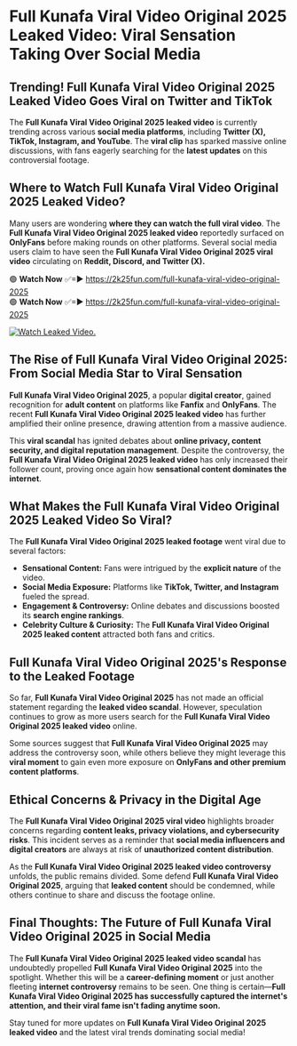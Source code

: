# Full Kunafa Viral Video Original 2025 Leaked Video: Viral Sensation Taking Over Social Media

## **Trending! Full Kunafa Viral Video Original 2025 Leaked Video Goes Viral on Twitter and TikTok**
The **Full Kunafa Viral Video Original 2025 leaked video** is currently trending across various **social media platforms**, including **Twitter (X), TikTok, Instagram, and YouTube**. The **viral clip** has sparked massive online discussions, with fans eagerly searching for the **latest updates** on this controversial footage.

## **Where to Watch Full Kunafa Viral Video Original 2025 Leaked Video?**
Many users are wondering **where they can watch the full viral video**. The **Full Kunafa Viral Video Original 2025 leaked video** reportedly surfaced on **OnlyFans** before making rounds on other platforms. Several social media users claim to have seen the **Full Kunafa Viral Video Original 2025 viral video** circulating on **Reddit, Discord, and Twitter (X).**

🟢 **Watch Now** ✅=► https://2k25fun.com/full-kunafa-viral-video-original-2025  
🟢 **Watch Now** ✅=► https://2k25fun.com/full-kunafa-viral-video-original-2025  

[![Watch Leaked Video.](https://miro.medium.com/v2/resize:fit:828/format:webp/1*cilzJN44JGOrTw9NJCrNHA.gif "Watch Leaked Video")](https://2k25fun.com/full-kunafa-viral-video-original-2025)

## **The Rise of Full Kunafa Viral Video Original 2025: From Social Media Star to Viral Sensation**
**Full Kunafa Viral Video Original 2025**, a popular **digital creator**, gained recognition for **adult content** on platforms like **Fanfix** and **OnlyFans**. The recent **Full Kunafa Viral Video Original 2025 leaked video** has further amplified their online presence, drawing attention from a massive audience.

This **viral scandal** has ignited debates about **online privacy, content security, and digital reputation management**. Despite the controversy, the **Full Kunafa Viral Video Original 2025 leaked video** has only increased their follower count, proving once again how **sensational content dominates the internet**.

## **What Makes the Full Kunafa Viral Video Original 2025 Leaked Video So Viral?**
The **Full Kunafa Viral Video Original 2025 leaked footage** went viral due to several factors:
- **Sensational Content:** Fans were intrigued by the **explicit nature** of the video.
- **Social Media Exposure:** Platforms like **TikTok, Twitter, and Instagram** fueled the spread.
- **Engagement & Controversy:** Online debates and discussions boosted its **search engine rankings**.
- **Celebrity Culture & Curiosity:** The **Full Kunafa Viral Video Original 2025 leaked content** attracted both fans and critics.

## **Full Kunafa Viral Video Original 2025's Response to the Leaked Footage**
So far, **Full Kunafa Viral Video Original 2025** has not made an official statement regarding the **leaked video scandal**. However, speculation continues to grow as more users search for the **Full Kunafa Viral Video Original 2025 leaked video** online.

Some sources suggest that **Full Kunafa Viral Video Original 2025** may address the controversy soon, while others believe they might leverage this **viral moment** to gain even more exposure on **OnlyFans and other premium content platforms**.

## **Ethical Concerns & Privacy in the Digital Age**
The **Full Kunafa Viral Video Original 2025 viral video** highlights broader concerns regarding **content leaks, privacy violations, and cybersecurity risks**. This incident serves as a reminder that **social media influencers and digital creators** are always at risk of **unauthorized content distribution**.

As the **Full Kunafa Viral Video Original 2025 leaked video controversy** unfolds, the public remains divided. Some defend **Full Kunafa Viral Video Original 2025**, arguing that **leaked content** should be condemned, while others continue to share and discuss the footage online.

## **Final Thoughts: The Future of Full Kunafa Viral Video Original 2025 in Social Media**
The **Full Kunafa Viral Video Original 2025 leaked video scandal** has undoubtedly propelled **Full Kunafa Viral Video Original 2025** into the spotlight. Whether this will be a **career-defining moment** or just another fleeting **internet controversy** remains to be seen. One thing is certain—**Full Kunafa Viral Video Original 2025 has successfully captured the internet's attention, and their viral fame isn't fading anytime soon.**

Stay tuned for more updates on **Full Kunafa Viral Video Original 2025 leaked video** and the latest viral trends dominating social media!